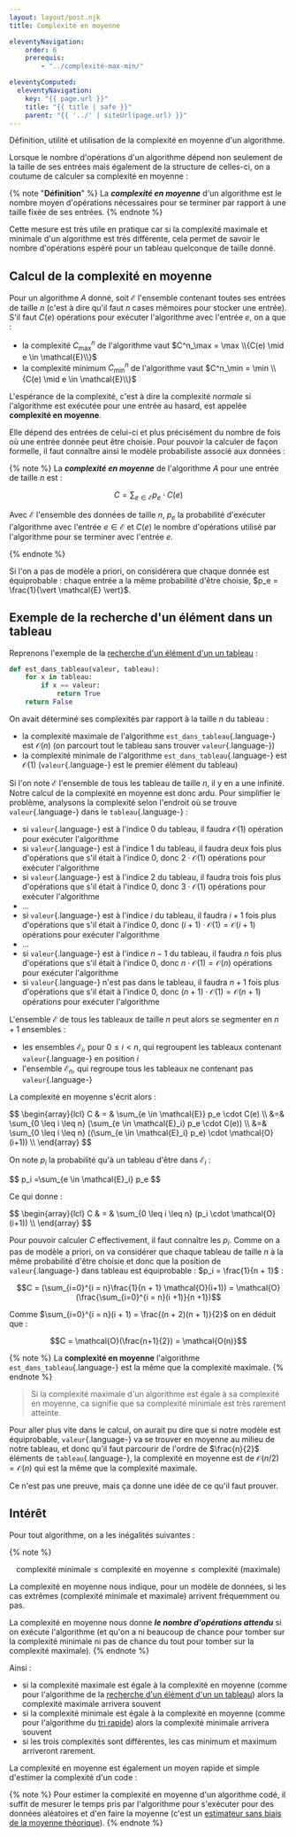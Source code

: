 ```yaml
---
layout: layout/post.njk 
title: Complexité en moyenne

eleventyNavigation:
    order: 6
    prerequis:
        - "../complexité-max-min/"

eleventyComputed:
  eleventyNavigation:
    key: "{{ page.url }}"
    title: "{{ title | safe }}"
    parent: "{{ '../' | siteUrl(page.url) }}"
---
```


<!-- début résumé -->

Définition, utilité et utilisation de la complexité en moyenne d'un algorithme.

<!-- end résumé -->

Lorsque le nombre d'opérations d'un algorithme dépend non seulement de la taille de ses entrées mais également de la structure de celles-ci, on a coutume de calculer sa complexité en moyenne :

{% note "**Définition**" %}
La ***complexité en moyenne*** d'un algorithme est le nombre moyen d'opérations nécessaires pour se terminer par rapport à une taille fixée de ses entrées.
{% endnote %}

Cette mesure est très utile en pratique car si la complexité maximale et minimale d'un algorithme est très différente, cela permet de savoir le nombre d'opérations espéré pour un tableau quelconque de taille donné.

## Calcul de la complexité en moyenne

Pour un algorithme $A$ donné, soit $\mathcal{E}$ l'ensemble contenant toutes ses entrées de taille $n$ (c'est à dire qu'il faut $n$ cases mémoires pour stocker une entrée). S'il faut $C(e)$ opérations pour exécuter l'algorithme avec l'entrée $e$, on a que :

* la complexité $C^n_\max$ de l'algorithme vaut $C^n_\max = \max \\{C(e) \mid e \in \mathcal{E}\\}$
* la complexité minimum $C^n_\min$ de l'algorithme vaut $C^n_\min = \min \\{C(e) \mid e \in \mathcal{E}\\}$

L'espérance de la complexité, c'est à dire la complexité *normale* si l'algorithme est exécutée pour une entrée au hasard, est appelée **complexité en moyenne**.

Elle dépend des entrées de celui-ci et plus précisément du nombre de fois où une entrée donnée peut être choisie. Pour pouvoir la calculer de façon formelle, il faut connaître ainsi le modèle probabiliste associé aux données :

{% note %}
La ***complexité en moyenne*** de l'algorithme $A$ pour une entrée de taille $n$ est :

$$C = \sum_{e \in \mathcal{E}} p_e \cdot C(e)$$

Avec $\mathcal{E}$ l'ensemble des données de taille $n$, $p_e$ la probabilité d'exécuter l'algorithme avec l'entrée $e \in \mathcal{E}$ et $C(e)$ le nombre d'opérations utilisé par l'algorithme pour se terminer avec l'entrée $e$.

{% endnote %}

Si l'on a pas de modèle a priori, on considérera que chaque donnée est équiprobable : chaque entrée a la même probabilité d'être choisie, $p_e = \frac{1}{\vert \mathcal{E} \vert}$.

## <span id="exemple-recherche"></span> Exemple de la recherche d'un élément dans un tableau

Reprenons l'exemple de la [recherche d'un élément d'un un tableau](../complexité-max-min#exemple-recherche) :

```python
def est_dans_tableau(valeur, tableau):
    for x in tableau:
        if x == valeur:
            return True
    return False
```

On avait déterminé ses complexités par rapport à la taille $n$ du tableau :

* la complexité maximale de l'algorithme `est_dans_tableau`{.language-} est $\mathcal{O}(n)$ (on parcourt tout le tableau sans trouver `valeur`{.language-})
* la complexité minimale de l'algorithme `est_dans_tableau`{.language-} est $\mathcal{O}(1)$ (`valeur`{.language-} est le premier élément du tableau)

Si l'on note $\mathcal{E}$ l'ensemble de tous les tableau de taille $n$, il y en a une infinité. Notre calcul de la complexité en moyenne est donc ardu. Pour simplifier le problème, analysons la complexité selon l'endroit où se trouve `valeur`{.language-} dans le `tableau`{.language-} :

* si `valeur`{.language-} est à l'indice $0$ du tableau, il faudra $\mathcal{O}(1)$ opération pour exécuter l'algorithme
* si `valeur`{.language-} est à l'indice $1$ du tableau, il faudra deux fois plus d'opérations que s'il était à l'indice $0$, donc  $2 \cdot \mathcal{O}(1)$ opérations pour exécuter l'algorithme
* si `valeur`{.language-} est à l'indice $2$ du tableau, il faudra trois fois plus d'opérations que s'il était à l'indice $0$, donc  $3 \cdot \mathcal{O}(1)$ opérations pour exécuter l'algorithme
* ...
* si `valeur`{.language-} est à l'indice $i$ du tableau, il faudra $i+1$ fois plus d'opérations que s'il était à l'indice $0$, donc  $(i+1) \cdot \mathcal{O}(1) = \mathcal{O}(i + 1)$ opérations pour exécuter l'algorithme
* ...
* si `valeur`{.language-} est à l'indice $n-1$ du tableau, il faudra $n$ fois plus d'opérations que s'il était à l'indice $0$, donc  $n \cdot \mathcal{O}(1) = \mathcal{O}(n)$ opérations pour exécuter l'algorithme
* si `valeur`{.language-} n'est pas dans le tableau, il faudra $n+1$ fois plus d'opérations que s'il était à l'indice $0$, donc  $(n+1) \cdot \mathcal{O}(1) = \mathcal{O}(n+1)$ opérations pour exécuter l'algorithme

L'ensemble $\mathcal{E}$ de tous les tableaux de taille $n$ peut alors se segmenter en $n+1$ ensembles :

* les ensembles $\mathcal{E}_i$, pour $0 \leq i < n$, qui regroupent les tableaux contenant `valeur`{.language-} en position $i$
* l'ensemble $\mathcal{E}_n$, qui regroupe tous les tableaux ne contenant pas `valeur`{.language-}

La complexité en moyenne s'écrit alors :

<div>
$$
\begin{array}{lcl}
C & = & \sum_{e \in \mathcal{E}} p_e \cdot C(e) \\
&=& \sum_{0 \leq i \leq n} (\sum_{e \in \mathcal{E}_i} p_e \cdot C(e)) \\
&=& \sum_{0 \leq i \leq n} ((\sum_{e \in \mathcal{E}_i} p_e) \cdot \mathcal{O}(i+1)) \\
\end{array}
$$
</div>

On note $p_{i}$ la probabilité qu'à un tableau d'être dans $\mathcal{E}_i$ :

<div>
$$
p_i =\sum_{e \in \mathcal{E}_i} p_e
$$
</duv>

Ce qui donne :

<div>
$$
\begin{array}{lcl}
C & = & \sum_{0 \leq i \leq n} (p_i \cdot \mathcal{O}(i+1)) \\
\end{array}
$$
</div>

Pour pouvoir calculer $C$ effectivement, il faut connaître les $p_i$. Comme on a pas de modèle a priori, on va considérer que chaque tableau de taille $n$ à la même probabilité d'être choisie et donc que la position de `valeur`{.language-} dans tableau est équiprobable : $p_i = \frac{1}{n + 1}$ :

$$C =  (\sum_{i=0}^{i = n}\frac{1}{n + 1} \mathcal{O}(i+1)) = \mathcal{O}(\frac{\sum_{i=0}^{i = n}(i +1)}{n +1})$$

Comme $\sum_{i=0}^{i = n}(i + 1) = \frac{(n + 2)(n + 1)}{2}$ on en déduit que :

$$C = \mathcal{O}(\frac{n+1}{2}) = \mathcal{O(n)}$$

{% note %}
La **complexité en moyenne** l'algorithme `est_dans_tableau`{.language-} est la même que la complexité maximale.
{% endnote %}

> Si la complexité maximale d'un algorithme est égale à sa complexité en moyenne, ca signifie que
sa complexité minimale est très rarement atteinte.

Pour aller plus vite dans le calcul, on aurait pu dire que si notre modèle est équiprobable, `valeur`{.language-} va se trouver en moyenne au milieu de notre tableau, et donc qu'il faut parcourir de l'ordre de $\frac{n}{2}$ éléments de `tableau`{.language-}, la complexité en moyenne est de $\mathcal{O}(n/2) = \mathcal{O}(n)$ qui est la même que la complexité maximale.

Ce n'est pas une preuve, mais ça donne une idée de ce qu'il faut prouver.

## Intérêt

Pour tout algorithme, on a les inégalités suivantes :

{% note %}

$$\mbox{complexité minimale} \leq \mbox{complexité en moyenne} \leq \mbox{complexité (maximale)}$$

La complexité en moyenne nous indique, pour un modèle de données, si les cas extrêmes (complexité minimale et maximale) arrivent fréquemment ou pas.

La complexité en moyenne nous donne ***le nombre d'opérations attendu*** si on exécute l'algorithme (et qu'on a ni beaucoup de chance pour tomber sur la complexité minimale ni pas de chance du tout pour tomber sur la complexité maximale).
{% endnote %}

Ainsi :

* si la complexité maximale est égale à la complexité en moyenne (comme pour l'algorithme de la [recherche d'un élément d'un un tableau](../complexité-max-min#exemple-recherche)) alors la complexité maximale arrivera souvent
* si la complexité minimale est égale à la complexité en moyenne (comme pour l'algorithme du [tri rapide](../étude-tris#tri-rapide)) alors la complexité minimale arrivera souvent
* si les trois complexités sont différentes, les cas minimum et maximum arriveront rarement.

La complexité en moyenne est également un moyen rapide et simple d'estimer la complexité d'un code :

{% note %}
Pour estimer la complexité en moyenne d'un algorithme codé, il suffit de mesurer le temps pris par l'algorithme pour s'exécuter pour des données aléatoires et d'en faire la moyenne (c'est un [estimateur sans biais de la moyenne théorique](https://fr.wikipedia.org/wiki/Estimateur_(statistique)#Estimateur_de_la_moyenne_de_Y)).
{% endnote %}
